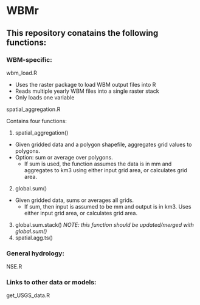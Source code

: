 # WBMr

## This repository conatains the following functions:

### WBM-specific:

wbm_load.R
- Uses the raster package to load WBM output files into R
- Reads multiple yearly WBM files into a single raster stack
- Only loads one variable 

spatial_aggregation.R 

Contains four functions:
  1. spatial_aggregation()
  - Given gridded data and a polygon shapefile, aggregates grid values to polygons.  
  - Option: sum or average over polygons.
     - If sum is used, the function assumes the data is in mm and aggregates to km3 using either input grid area, or calculates grid area.
  2. global.sum()
  - Given gridded data, sums or averages all grids. 
    - If sum, then input is assumed to be mm and output is in km3. Uses either input grid area, or calculates grid area.
  3. global.sum.stack()  *NOTE: this function should be updated/merged with global.sum()*
  4. spatial.agg.ts()
  

### General hydrology:

NSE.R

### Links to other data or models:

get_USGS_data.R

